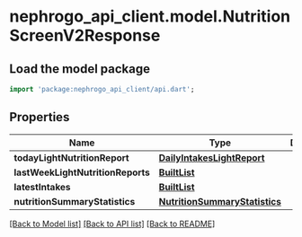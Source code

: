 # nephrogo_api_client.model.NutritionScreenV2Response

## Load the model package
```dart
import 'package:nephrogo_api_client/api.dart';
```

## Properties
Name | Type | Description | Notes
------------ | ------------- | ------------- | -------------
**todayLightNutritionReport** | [**DailyIntakesLightReport**](DailyIntakesLightReport.md) |  | 
**lastWeekLightNutritionReports** | [**BuiltList<DailyIntakesLightReport>**](DailyIntakesLightReport.md) |  | 
**latestIntakes** | [**BuiltList<Intake>**](Intake.md) |  | 
**nutritionSummaryStatistics** | [**NutritionSummaryStatistics**](NutritionSummaryStatistics.md) |  | 

[[Back to Model list]](../README.md#documentation-for-models) [[Back to API list]](../README.md#documentation-for-api-endpoints) [[Back to README]](../README.md)


